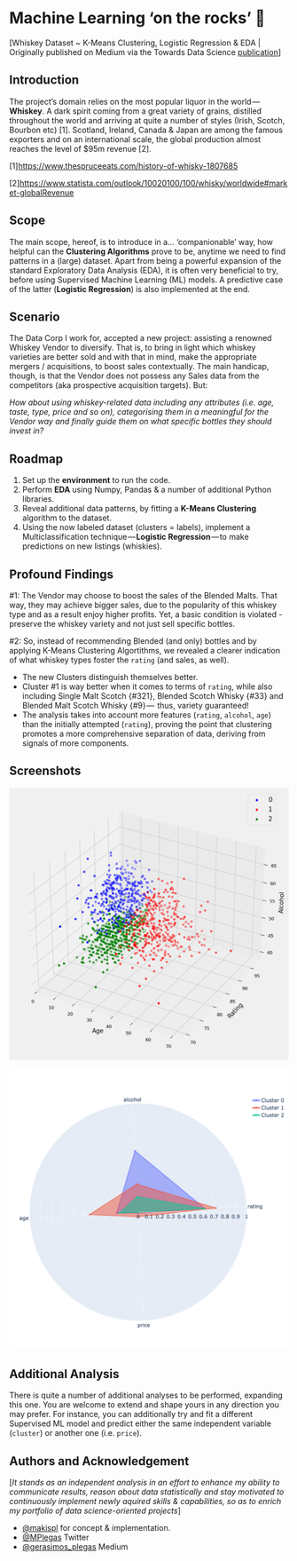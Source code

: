 
# Machine Learning ‘on the rocks’ 🥃

[Whiskey Dataset ~ K-Means Clustering, Logistic Regression & EDA | Originally published on Medium via the Towards Data Science [publication](https://towardsdatascience.com/machine-learning-on-the-rocks-f49f75219c02)]

## Introduction

The project’s domain relies on the most popular liquor in the world —  **Whiskey**. A dark spirit coming from a great variety of grains, distilled throughout the world and arriving at quite a number of styles (Irish, Scotch, Bourbon etc) [1]. Scotland, Ireland, Canada & Japan are among the famous exporters and on an international scale, the global production almost reaches the level of $95m revenue [2].

[1]https://www.thespruceeats.com/history-of-whisky-1807685

[2]https://www.statista.com/outlook/10020100/100/whisky/worldwide#market-globalRevenue
## Scope

The main scope, hereof, is to introduce in a… ‘companionable’ way, how helpful can the **Clustering Algorithms** prove to be, anytime we need to find patterns in a (large) dataset. Apart from being a powerful expansion of the standard Exploratory Data Analysis (EDA), it is often very beneficial to try, before using Supervised Machine Learning (ML) models. A predictive case of the latter (**Logistic Regression**) is also implemented at the end.

## Scenario

The Data Corp I work for, accepted a new project: assisting a renowned Whiskey Vendor to diversify. That is, to bring in light which whiskey varieties are better sold and with that in mind, make the appropriate mergers / acquisitions, to boost sales contextually. The main handicap, though, is that the Vendor does not possess any Sales data from the competitors (aka prospective acquisition targets). But:

*How about using whiskey-related data including any attributes (i.e. age, taste, type, price and so on), categorising them in a meaningful for the Vendor way and finally guide them on what specific bottles they should invest in?*
## Roadmap

1. Set up the **environment** to run the code.
2. Perform **EDA** using Numpy, Pandas & a number of additional Python libraries.
3. Reveal additional data patterns, by fitting a **K-Means Clustering** algorithm to the dataset. 
4. Using the now labeled dataset (clusters = labels), implement a Multiclassification technique — **Logistic Regression** — to make predictions on new listings (whiskies).

## Profound Findings

#1: The Vendor may choose to boost the sales of the Blended Malts. That way, they may achieve bigger sales, due to the popularity of this whiskey type and as a result enjoy higher profits. Yet, a basic condition is violated - preserve the whiskey variety and not just sell specific bottles.

#2: So, instead of recommending Blended (and only) bottles and by applying K-Means Clustering Algortithms, we revealed a clearer indication of what whiskey types foster the `rating` (and sales, as well).

* The new Clusters distinguish themselves better.
* Cluster #1 is way better when it comes to terms of `rating`, while also including Single Malt Scotch {#321}, Blended Scotch Whisky {#33} and Blended Malt Scotch Whisky {#9} —  thus, variety guaranteed!
* The analysis takes into account more features (`rating`, `alcohol`, `age`) than the initially attempted (`rating`), proving the point that clustering promotes a more comprehensive separation of data, deriving from signals of more components.
## Screenshots

![alt text](https://github.com/makispl/Machine-Learning-Whiskey-Dataset/blob/main/Plots/scatter_plot3d%402x.png?raw=true)

![Alt text](https://github.com/makispl/Machine-Learning-Whiskey-Dataset/blob/main/Plots/scatter_plot%402x.png?raw=true)

## Additional Analysis

There is quite a number of additional analyses to be performed, expanding this one. You are welcome to extend and shape yours in any direction you may prefer. For instance, you can additionally try and fit a different Supervised ML model and predict either the same independent variable (`cluster`) or another one (i.e. `price`).
## Authors and Acknowledgement
[*It stands as an independent analysis in an effort to enhance my ability to communicate results, reason about data statistically and stay motivated to continuously implement newly aquired skills & capabilities, so as to enrich my portfolio of data science-oriented projects*]
- [@makispl](https://github.com/makispl) for concept & implementation.
- [@MPlegas](https://twitter.com/MPlegas) Twitter
- [@gerasimos_plegas](https://medium.com/@gerasimos_plegas) Medium